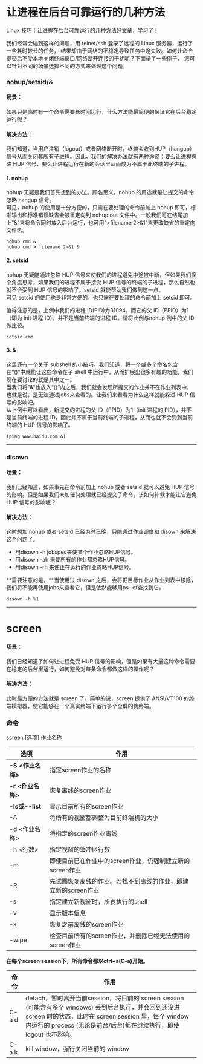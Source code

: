 # 让进程在后台可靠运行的几种方法

[Linux 技巧：让进程在后台可靠运行的几种方法](https://www.ibm.com/developerworks/cn/linux/l-cn-nohup/)好文章，学习了！


我们经常会碰到这样的问题，用 telnet/ssh 登录了远程的 Linux 服务器，运行了一些耗时较长的任务， 结果却由于网络的不稳定导致任务中途失败。如何让命令提交后不受本地关闭终端窗口/网络断开连接的干扰呢？下面举了一些例子， 您可以针对不同的场景选择不同的方式来处理这个问题。


### nohup/setsid/&

#### 场景：

如果只是临时有一个命令需要长时间运行，什么方法能最简便的保证它在后台稳定运行呢？

#### 解决方法：

我们知道，当用户注销（logout）或者网络断开时，终端会收到HUP（hangup）信号从而关闭其所有子进程。因此，我们的解决办法就有两种途径：要么让进程忽略 HUP 信号，要么让进程运行在新的会话里从而成为不属于此终端的子进程。

#### 1. nohup

nohup 无疑是我们首先想到的办法。顾名思义，nohup 的用途就是让提交的命令忽略 hangup 信号。  
可见，nohup 的使用是十分方便的，只需在要处理的命令前加上 nohup 即可，标准输出和标准错误缺省会被重定向到 nohup.out 文件中。一般我们可在结尾加上"&"来将命令同时放入后台运行，也可用">filename 2>&1"来更改缺省的重定向文件名。

```
nohup cmd &
nohup cmd > filename 2>&1 &
```

#### 2. setsid

nohup 无疑能通过忽略 HUP 信号来使我们的进程避免中途被中断，但如果我们换个角度思考，如果我们的进程不属于接受 HUP 信号的终端的子进程，那么自然也就不会受到 HUP 信号的影响了。setsid 就能帮助我们做到这一点。  
可见 setsid 的使用也是非常方便的，也只需在要处理的命令前加上 setsid 即可。

值得注意的是，上例中我们的进程 ID(PID)为31094，而它的父 ID（PPID）为1（即为 init 进程 ID），并不是当前终端的进程 ID。请将此例与nohup 例中的父 ID 做比较。

```
setsid cmd
```


#### 3. &

这里还有一个关于 subshell 的小技巧。我们知道，将一个或多个命名包含在“()”中就能让这些命令在子 shell 中运行中，从而扩展出很多有趣的功能，我们现在要讨论的就是其中之一。  
当我们将"&"也放入“()”内之后，我们就会发现所提交的作业并不在作业列表中，也就是说，是无法通过jobs来查看的。让我们来看看为什么这样就能躲过 HUP 信号的影响吧。  
从上例中可以看出，新提交的进程的父 ID（PPID）为1（init 进程的 PID），并不是当前终端的进程 ID。因此并不属于当前终端的子进程，从而也就不会受到当前终端的 HUP 信号的影响了。  

```
(ping www.baidu.com &)
```

----

### disown

#### 场景：

我们已经知道，如果事先在命令前加上 nohup 或者 setsid 就可以避免 HUP 信号的影响。但是如果我们未加任何处理就已经提交了命令，该如何补救才能让它避免 HUP 信号的影响呢？

#### 解决方法：

这时想加 nohup 或者 setsid 已经为时已晚，只能通过作业调度和 disown 来解决这个问题了。  

- 用disown -h jobspec来使某个作业忽略HUP信号。
- 用disown -ah 来使所有的作业都忽略HUP信号。
- 用disown -rh 来使正在运行的作业忽略HUP信号。

**需要注意的是，**当使用过 disown 之后，会将把目标作业从作业列表中移除，我们将不能再使用jobs来查看它，但是依然能够用ps -ef查找到它。

```
disown -h %1
```

----


# screen

#### 场景：

我们已经知道了如何让进程免受 HUP 信号的影响，但是如果有大量这种命令需要在稳定的后台里运行，如何避免对每条命令都做这样的操作呢？

#### 解决方法：

此时最方便的方法就是 screen 了。简单的说，screen 提供了 ANSI/VT100 的终端模拟器，使它能够在一个真实终端下运行多个全屏的伪终端。

### 命令

screen [选项] 作业名称

选项|作用
---|---
**-S <作业名称>**|指定screen作业的名称 
**-r <作业名称>**|恢复离线的screen作业
**-ls或--list**|显示目前所有的screen作业
-A |将所有的视窗都调整为目前终端机的大小
-d <作业名称>|将指定的screen作业离线
-h <行数>|指定视窗的缓冲区行数
-m|即使目前已在作业中的screen作业，仍强制建立新的screen作业
-R|先试图恢复离线的作业。若找不到离线的作业，即建立新的screen作业
-s|指定建立新视窗时，所要执行的shell
-v|显示版本信息
-x|恢复之前离线的screen作业
-wipe|检查目前所有的screen作业，并删除已经无法使用的screen作业


**在每个screen session下，所有命令都以ctrl+a(C-a)开始。**

命令|作用
---|---
C-a d|detach，暂时离开当前session，将目前的 screen session (可能含有多个 windows) 丢到后台执行，并会回到还没进 screen 时的状态，此时在 screen session 里，每个 window 内运行的 process (无论是前台/后台)都在继续执行，即使 logout 也不影响。 
C-a k|kill window，强行关闭当前的 window
  





